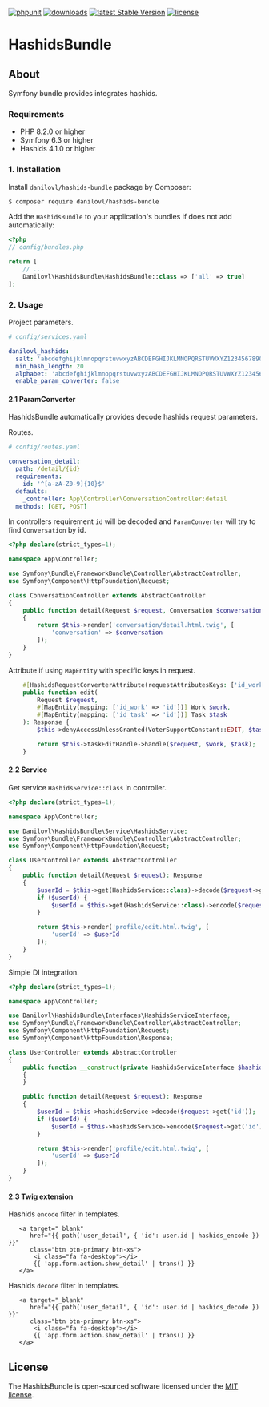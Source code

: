 [![phpunit](https://github.com/danilovl/hashids-bundle/actions/workflows/phpunit.yml/badge.svg)](https://github.com/danilovl/hashids-bundle/actions/workflows/phpunit.yml)
[![downloads](https://img.shields.io/packagist/dt/danilovl/hashids-bundle)](https://packagist.org/packages/danilovl/hashids-bundle)
[![latest Stable Version](https://img.shields.io/packagist/v/danilovl/hashids-bundle)](https://packagist.org/packages/danilovl/hashids-bundle)
[![license](https://img.shields.io/packagist/l/danilovl/hashids-bundle)](https://packagist.org/packages/danilovl/hashids-bundle)

# HashidsBundle #

## About ##

Symfony bundle provides integrates hashids.

### Requirements

* PHP 8.2.0 or higher
* Symfony 6.3 or higher
* Hashids 4.1.0 or higher

### 1. Installation

Install `danilovl/hashids-bundle` package by Composer:

``` bash
$ composer require danilovl/hashids-bundle
```

Add the `HashidsBundle` to your application's bundles if does not add automatically:

``` php
<?php
// config/bundles.php

return [
    // ...
    Danilovl\HashidsBundle\HashidsBundle::class => ['all' => true]
];
```

### 2. Usage

Project parameters.

```yaml
# config/services.yaml

danilovl_hashids:
  salt: 'abcdefghijklmnopqrstuvwxyzABCDEFGHIJKLMNOPQRSTUVWXYZ1234567890'
  min_hash_length: 20
  alphabet: 'abcdefghijklmnopqrstuvwxyzABCDEFGHIJKLMNOPQRSTUVWXYZ1234567890'
  enable_param_converter: false 
```


#### 2.1 ParamConverter

HashidsBundle automatically provides decode hashids request parameters.

Routes.

```yaml
# config/routes.yaml

conversation_detail:
  path: /detail/{id}
  requirements:
    id: '^[a-zA-Z0-9]{10}$'
  defaults:
    _controller: App\Controller\ConversationController:detail
  methods: [GET, POST]
```

In controllers requirement `id` will be decoded and `ParamConverter` will try to find `Conversation` by id.

```php
<?php declare(strict_types=1);

namespace App\Controller;

use Symfony\Bundle\FrameworkBundle\Controller\AbstractController;
use Symfony\Component\HttpFoundation\Request;

class ConversationController extends AbstractController
{
    public function detail(Request $request, Conversation $conversation): Response
    {
        return $this->render('conversation/detail.html.twig', [
            'conversation' => $conversation
        ]);
    }
}
```

Attribute if using `MapEntity` with specific keys in request.

```php
    #[HashidsRequestConverterAttribute(requestAttributesKeys: ['id_work', 'id_task'])]
    public function edit(
        Request $request,
        #[MapEntity(mapping: ['id_work' => 'id'])] Work $work,
        #[MapEntity(mapping: ['id_task' => 'id'])] Task $task
    ): Response {
        $this->denyAccessUnlessGranted(VoterSupportConstant::EDIT, $task);

        return $this->taskEditHandle->handle($request, $work, $task);
    }
```

#### 2.2 Service

Get service `HashidsService::class` in controller.

```php
<?php declare(strict_types=1);

namespace App\Controller;

use Danilovl\HashidsBundle\Service\HashidsService;
use Symfony\Bundle\FrameworkBundle\Controller\AbstractController;
use Symfony\Component\HttpFoundation\Request;

class UserController extends AbstractController
{
    public function detail(Request $request): Response
    {
        $userId = $this->get(HashidsService::class)->decode($request->get('id'));
        if ($userId) {
            $userId = $this->get(HashidsService::class)->encode($request->get('id'));
        }

        return $this->render('profile/edit.html.twig', [
            'userId' => $userId
        ]);
    }
}
```

Simple DI integration.

```php
<?php declare(strict_types=1);

namespace App\Controller;

use Danilovl\HashidsBundle\Interfaces\HashidsServiceInterface;
use Symfony\Bundle\FrameworkBundle\Controller\AbstractController;
use Symfony\Component\HttpFoundation\Request;
use Symfony\Component\HttpFoundation\Response;

class UserController extends AbstractController
{
    public function __construct(private HashidsServiceInterface $hashidsService)
    {
    }

    public function detail(Request $request): Response
    {
        $userId = $this->hashidsService->decode($request->get('id'));
        if ($userId) {
            $userId = $this->hashidsService->encode($request->get('id'));
        }

        return $this->render('profile/edit.html.twig', [
            'userId' => $userId
        ]);
    }
}
```

#### 2.3 Twig extension

Hashids `encode` filter in templates.

```twig
   <a target="_blank"
      href="{{ path('user_detail', { 'id': user.id | hashids_encode }) }}"
      class="btn btn-primary btn-xs">
       <i class="fa fa-desktop"></i>
       {{ 'app.form.action.show_detail' | trans() }}
   </a>
```

Hashids `decode` filter in templates.

```twig
   <a target="_blank"
      href="{{ path('user_detail', { 'id': user.id | hashids_decode }) }}"
      class="btn btn-primary btn-xs">
       <i class="fa fa-desktop"></i>
       {{ 'app.form.action.show_detail' | trans() }}
   </a>
```

## License

The HashidsBundle is open-sourced software licensed under the [MIT license](https://opensource.org/licenses/MIT).
